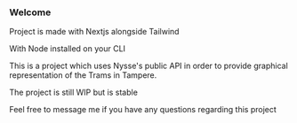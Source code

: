 ### Welcome
Project is made with Nextjs alongside Tailwind

With Node installed on your CLI

This is a project which uses Nysse's public API in order to provide graphical representation of the Trams in Tampere.

The project is still WIP but is stable

Feel free to message me if you have any questions regarding this project
